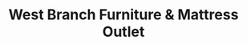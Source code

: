 ---
title: "West Branch Furniture & Mattress Outlet"
url: /west-branch/west-branch-furniture-und-mattress-outlet/
shop: Möbel
---